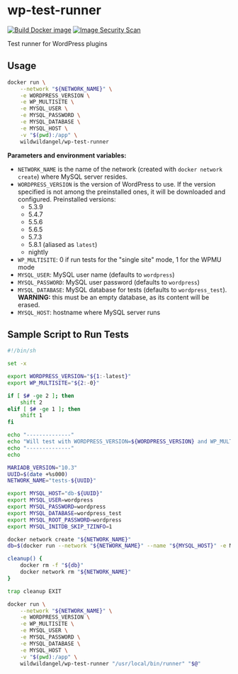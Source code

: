 # wp-test-runner

[![Build Docker image](https://github.com/sjinks/wp-test-runner/actions/workflows/build-image.yml/badge.svg)](https://github.com/sjinks/wp-test-runner/actions/workflows/build-image.yml)
[![Image Security Scan](https://github.com/sjinks/wp-test-runner/actions/workflows/imagescan.yml/badge.svg)](https://github.com/sjinks/wp-test-runner/actions/workflows/imagescan.yml)

Test runner for WordPress plugins

## Usage

```bash
docker run \
	--network "${NETWORK_NAME}" \
	-e WORDPRESS_VERSION \
	-e WP_MULTISITE \
	-e MYSQL_USER \
	-e MYSQL_PASSWORD \
	-e MYSQL_DATABASE \
	-e MYSQL_HOST \
	-v "$(pwd):/app" \
	wildwildangel/wp-test-runner
```

**Parameters and environment variables:**
  * `NETWORK_NAME` is the name of the network (created with `docker network create`) where MySQL server resides.
  * `WORDPRESS_VERSION` is the version of WordPress to use. If the version specified is not among the preinstalled ones, it will be downloaded and configured. Preinstalled versions:
    * 5.3.9
    * 5.4.7
    * 5.5.6
    * 5.6.5
    * 5.7.3
    * 5.8.1 (aliased as `latest`)
    * nightly
  * `WP_MULTISITE`: 0 if run tests for the "single site" mode, 1 for the WPMU mode
  * `MYSQL_USER`: MySQL user name (defaults to `wordpress`)
  * `MYSQL_PASSWORD`: MySQL user password (defaults to `wordpress`)
  * `MYSQL_DATABASE`: MySQL database for tests (defaults to `wordpress_test`). **WARNING:** this must be an empty database, as its content will be erased.
  * `MYSQL_HOST`: hostname where MySQL server runs

## Sample Script to Run Tests

```bash
#!/bin/sh

set -x

export WORDPRESS_VERSION="${1:-latest}"
export WP_MULTISITE="${2:-0}"

if [ $# -ge 2 ]; then
	shift 2
elif [ $# -ge 1 ]; then
	shift 1
fi

echo "--------------"
echo "Will test with WORDPRESS_VERSION=${WORDPRESS_VERSION} and WP_MULTISITE=${WP_MULTISITE}"
echo "--------------"
echo

MARIADB_VERSION="10.3"
UUID=$(date +%s000)
NETWORK_NAME="tests-${UUID}"

export MYSQL_HOST="db-${UUID}"
export MYSQL_USER=wordpress
export MYSQL_PASSWORD=wordpress
export MYSQL_DATABASE=wordpress_test
export MYSQL_ROOT_PASSWORD=wordpress
export MYSQL_INITDB_SKIP_TZINFO=1

docker network create "${NETWORK_NAME}"
db=$(docker run --network "${NETWORK_NAME}" --name "${MYSQL_HOST}" -e MYSQL_ROOT_PASSWORD -e MARIADB_INITDB_SKIP_TZINFO -e MYSQL_USER -e MYSQL_PASSWORD -e MYSQL_DATABASE -d "mariadb:${MARIADB_VERSION}")

cleanup() {
	docker rm -f "${db}"
	docker network rm "${NETWORK_NAME}"
}

trap cleanup EXIT

docker run \
	--network "${NETWORK_NAME}" \
	-e WORDPRESS_VERSION \
	-e WP_MULTISITE \
	-e MYSQL_USER \
	-e MYSQL_PASSWORD \
	-e MYSQL_DATABASE \
	-e MYSQL_HOST \
	-v "$(pwd):/app" \
	wildwildangel/wp-test-runner "/usr/local/bin/runner" "$@"
```
